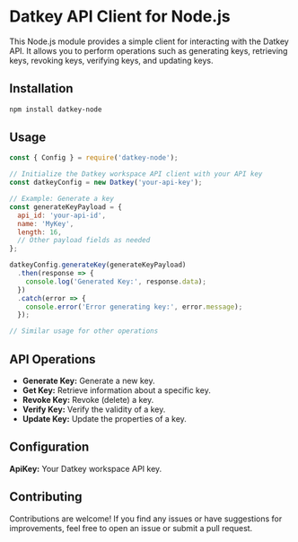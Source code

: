 # Datkey API Client for Node.js

This Node.js module provides a simple client for interacting with the Datkey API. It allows you to perform operations such as generating keys, retrieving keys, revoking keys, verifying keys, and updating keys.

## Installation

```bash
npm install datkey-node
```

## Usage

```javascript
const { Config } = require('datkey-node');

// Initialize the Datkey workspace API client with your API key
const datkeyConfig = new Datkey('your-api-key');

// Example: Generate a key
const generateKeyPayload = {
  api_id: 'your-api-id',
  name: 'MyKey',
  length: 16,
  // Other payload fields as needed
};

datkeyConfig.generateKey(generateKeyPayload)
  .then(response => {
    console.log('Generated Key:', response.data);
  })
  .catch(error => {
    console.error('Error generating key:', error.message);
  });

// Similar usage for other operations
```

## API Operations

* **Generate Key:** Generate a new key.
* **Get Key:** Retrieve information about a specific key.
* **Revoke Key:** Revoke (delete) a key.
* **Verify Key:** Verify the validity of a key.
* **Update Key:** Update the properties of a key.

## Configuration

**ApiKey:** Your Datkey workspace API key.

## Contributing

Contributions are welcome! If you find any issues or have suggestions for improvements, feel free to open an issue or
submit a pull request.